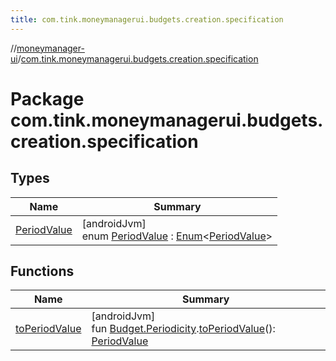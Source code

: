 ```yaml
---
title: com.tink.moneymanagerui.budgets.creation.specification
---
```

//[moneymanager-ui](../../index.html)/[com.tink.moneymanagerui.budgets.creation.specification](index.html)



# Package com.tink.moneymanagerui.budgets.creation.specification



## Types


| Name | Summary |
|---|---|
| [PeriodValue](-period-value/index.html) | [androidJvm]<br>enum [PeriodValue](-period-value/index.html) : [Enum](https://kotlinlang.org/api/latest/jvm/stdlib/kotlin/-enum/index.html)&lt;[PeriodValue](-period-value/index.html)&gt; |


## Functions


| Name | Summary |
|---|---|
| [toPeriodValue](to-period-value.html) | [androidJvm]<br>fun [Budget.Periodicity](../com.tink.model.budget/-budget/-periodicity/index.html).[toPeriodValue](to-period-value.html)(): [PeriodValue](-period-value/index.html) |

